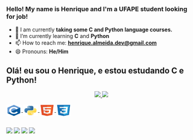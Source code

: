 ### Hello! My name is Henrique and I'm a UFAPE student looking for job!

- 🔭 I am currently **taking some C and Python language courses.**
- 🌱 I’m currently learning **C** and **Python**
- 📫 How to reach me: **henrique.almeida.dev@gmail.com**
- 😄 Pronouns: **He/Him**

## Olá! eu sou o Henrique, e estou estudando C e Python!

<div>
<div align="center">
  <a href="https://github.com/Dev-Henrique-Almeida">
  <img height="180em" src="https://github-readme-stats.vercel.app/api?username=Dev-Henrique-Almeida&show_icons=true&theme=dark&include_all_commits=true&count_private=true"/>
    <img height="180em" src="https://github-readme-stats.vercel.app/api/top-langs/?username=Dev-Henrique-Almeida&layout=compact&langs_count=10&theme=dark"/>
</div>
  <div style="display: inline_block"><br>
  <img align="center" alt="Henrique-C" height="30" width="40" src="https://raw.githubusercontent.com/devicons/devicon/master/icons/c/c-original.svg">
  <img align="center" alt="Henrique-Python" height="30" width="40" src="https://raw.githubusercontent.com/devicons/devicon/master/icons/python/python-original.svg">
  <img align="center" alt="Henrique-HTML" height="30" width="40" src="https://raw.githubusercontent.com/devicons/devicon/master/icons/html5/html5-original.svg">
  <img align="center" alt="Henrique-CSS" height="30" width="40" src="https://raw.githubusercontent.com/devicons/devicon/master/icons/css3/css3-original.svg">
</div>
  
  ##
 
<div> 
  
  <a href="https://www.instagram.com/h.silvaaah/" target="_blank"><img src="https://img.shields.io/badge/-Instagram-%23E4405F?style=for-the-badge&logo=instagram&logoColor=white" target="_blank"></a>
 	<a href="https://www.twitch.tv/eibigrick" target="_blank"><img src="https://img.shields.io/badge/Twitch-9146FF?style=for-the-badge&logo=twitch&logoColor=white" target="_blank"></a>
  <a href = "mailto:Henrique.Almeida.dev@gmail.com"><img src="https://img.shields.io/badge/-Gmail-%23333?style=for-the-badge&logo=gmail&logoColor=white" target="_blank"></a>
  <a href="https://www.linkedin.com/in/henrique-almeida-7b4514232/" target="_blank"><img src="https://img.shields.io/badge/-LinkedIn-%230077B5?style=for-the-badge&logo=linkedin&logoColor=white" target="_blank"></a> 
 
 
</div>
